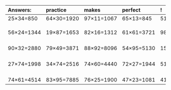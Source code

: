 | Answers: | practice | makes | perfect | ! |
| :--- | :--- | :--- | :--- | :--- |
| 25×34=850 | 64×30=1920 | 97×11=1067 | 65×13=845 | 51×37=1887 | 
|   |   |   |   |   | 
|   |   |   |   |   | 
|   |   |   |   |   | 
| 56×24=1344 | 19×87=1653 | 82×16=1312 | 61×61=3721 | 98×58=5684 | 
|   |   |   |   |   | 
|   |   |   |   |   | 
|   |   |   |   |   | 
|   |   |   |   |   | 
| 90×32=2880 | 79×49=3871 | 88×92=8096 | 54×95=5130 | 15×17=255 | 
|   |   |   |   |   | 
|   |   |   |   |   | 
|   |   |   |   |   | 
|   |   |   |   |   | 
| 27×74=1998 | 34×74=2516 | 74×60=4440 | 72×27=1944 | 51×35=1785 | 
|   |   |   |   |   | 
|   |   |   |   |   | 
|   |   |   |   |   | 
|   |   |   |   |   | 
| 74×61=4514 | 83×95=7885 | 76×25=1900 | 47×23=1081 | 41×46=1886 | 

